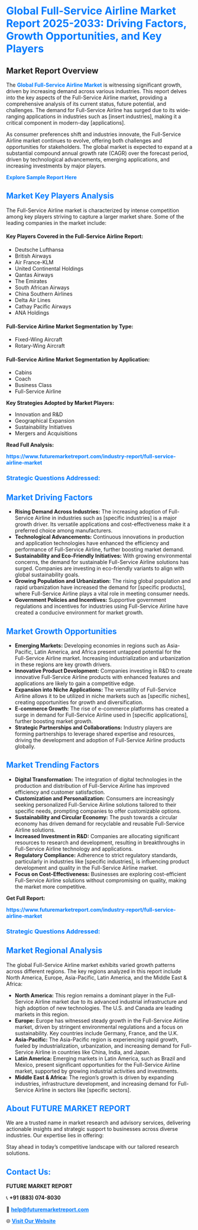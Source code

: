 <h1 style="color: #007BFF;">Global Full-Service Airline Market Report 2025-2033: Driving Factors, Growth Opportunities, and Key Players</h1>

<section id="overview">
<h2>Market Report Overview</h2>
<p>The <a href="https://www.futuremarketreport.com/industry-report/full-service-airline-market" style="color: #007BFF; text-decoration: none;"><strong>Global Full-Service Airline Market</strong></a> is witnessing significant growth, driven by increasing demand across various industries. This report delves into the key aspects of the Full-Service Airline market, providing a comprehensive analysis of its current status, future potential, and challenges. The demand for Full-Service Airline has surged due to its wide-ranging applications in industries such as [insert industries], making it a critical component in modern-day [applications].</p>
<p>As consumer preferences shift and industries innovate, the Full-Service Airline market continues to evolve, offering both challenges and opportunities for stakeholders. The global market is expected to expand at a substantial compound annual growth rate (CAGR) over the forecast period, driven by technological advancements, emerging applications, and increasing investments by major players.</p>
</section>

<section id="overview">
<p><a href="https://www.futuremarketreport.com/request-sample/reportId=112171" style="color: #007BFF; text-decoration: none;"><strong>Explore Sample Report Here</strong></a></p>
</section>

<section id="key-players">
<h2 style="color: #007BFF;">Market Key Players Analysis</h2>
<p>The Full-Service Airline market is characterized by intense competition among key players striving to capture a larger market share. Some of the leading companies in the market include:</p>
<h4>Key Players Covered in the Full-Service Airline Report:</h4>
<ul><li>Deutsche Lufthansa</li><li>British Airways</li><li>Air France-KLM</li><li>United Continental Holdings</li><li>Qantas Airways</li><li>The Emirates</li><li>South African Airways</li><li>China Southern Airlines</li><li>Delta Air Lines</li><li>Cathay Pacific Airways</li><li>ANA Holdings</li></ul>
<h4>Full-Service Airline Market Segmentation by Type:</h4>
<ul><li>Fixed-Wing Aircraft</li><li>Rotary-Wing Aircraft</li></ul>

<h4>Full-Service Airline Market Segmentation by Application:</h4>
<ul><li>Cabins</li><li>Coach</li><li>Business Class</li><li>Full-Service Airline</li></ul>
<p><strong>Key Strategies Adopted by Market Players:</strong></p>
<ul>
<li>Innovation and R&D</li>
<li>Geographical Expansion</li>
<li>Sustainability Initiatives</li>
<li>Mergers and Acquisitions</li>
</ul>
</section>

<section>
<p><strong>Read Full Analysis: </strong></p><a href="https://www.futuremarketreport.com/industry-report/full-service-airline-market" style="color: #007BFF; text-decoration: none;"><strong>https://www.futuremarketreport.com/industry-report/full-service-airline-market</strong></a>
<h3 style="color: #007BFF;">Strategic Questions Addressed:</h3>
</section>

<section id="driving-factors">
<h2 style="color: #007BFF;">Market Driving Factors</h2>
<ul>
<li><strong>Rising Demand Across Industries:</strong> The increasing adoption of Full-Service Airline in industries such as [specific industries] is a major growth driver. Its versatile applications and cost-effectiveness make it a preferred choice among manufacturers.</li>
<li><strong>Technological Advancements:</strong> Continuous innovations in production and application technologies have enhanced the efficiency and performance of Full-Service Airline, further boosting market demand.</li>
<li><strong>Sustainability and Eco-Friendly Initiatives:</strong> With growing environmental concerns, the demand for sustainable Full-Service Airline solutions has surged. Companies are investing in eco-friendly variants to align with global sustainability goals.</li>
<li><strong>Growing Population and Urbanization:</strong> The rising global population and rapid urbanization have increased the demand for [specific products], where Full-Service Airline plays a vital role in meeting consumer needs.</li>
<li><strong>Government Policies and Incentives:</strong> Supportive government regulations and incentives for industries using Full-Service Airline have created a conducive environment for market growth.</li>
</ul>
</section>

<section id="growth-opportunities">
<h2 style="color: #007BFF;">Market Growth Opportunities</h2>
<ul>
<li><strong>Emerging Markets:</strong> Developing economies in regions such as Asia-Pacific, Latin America, and Africa present untapped potential for the Full-Service Airline market. Increasing industrialization and urbanization in these regions are key growth drivers.</li>
<li><strong>Innovative Product Development:</strong> Companies investing in R&D to create innovative Full-Service Airline products with enhanced features and applications are likely to gain a competitive edge.</li>
<li><strong>Expansion into Niche Applications:</strong> The versatility of Full-Service Airline allows it to be utilized in niche markets such as [specific niches], creating opportunities for growth and diversification.</li>
<li><strong>E-commerce Growth:</strong> The rise of e-commerce platforms has created a surge in demand for Full-Service Airline used in [specific applications], further boosting market growth.</li>
<li><strong>Strategic Partnerships and Collaborations:</strong> Industry players are forming partnerships to leverage shared expertise and resources, driving the development and adoption of Full-Service Airline products globally.</li>
</ul>
</section>

<section id="trending-factors">
<h2 style="color: #007BFF;">Market Trending Factors</h2>
<ul>
<li><strong>Digital Transformation:</strong> The integration of digital technologies in the production and distribution of Full-Service Airline has improved efficiency and customer satisfaction.</li>
<li><strong>Customization and Personalization:</strong> Consumers are increasingly seeking personalized Full-Service Airline solutions tailored to their specific needs, prompting companies to offer customizable options.</li>
<li><strong>Sustainability and Circular Economy:</strong> The push towards a circular economy has driven demand for recyclable and reusable Full-Service Airline solutions.</li>
<li><strong>Increased Investment in R&D:</strong> Companies are allocating significant resources to research and development, resulting in breakthroughs in Full-Service Airline technology and applications.</li>
<li><strong>Regulatory Compliance:</strong> Adherence to strict regulatory standards, particularly in industries like [specific industries], is influencing product development and quality in the Full-Service Airline market.</li>
<li><strong>Focus on Cost-Effectiveness:</strong> Businesses are exploring cost-efficient Full-Service Airline solutions without compromising on quality, making the market more competitive.</li>
</ul>
</section>

<section>
<p><strong>Get Full Report: </strong></p><a href="https://www.futuremarketreport.com/industry-report/full-service-airline-market" style="color: #007BFF; text-decoration: none;"><strong>https://www.futuremarketreport.com/industry-report/full-service-airline-market</strong></a>
<h3 style="color: #007BFF;">Strategic Questions Addressed:</h3>
</section>


<section id="regional-analysis">
<h2 style="color: #007BFF;">Market Regional Analysis</h2>
<p>The global Full-Service Airline market exhibits varied growth patterns across different regions. The key regions analyzed in this report include North America, Europe, Asia-Pacific, Latin America, and the Middle East & Africa:</p>
<ul>
<li><strong>North America:</strong> This region remains a dominant player in the Full-Service Airline market due to its advanced industrial infrastructure and high adoption of new technologies. The U.S. and Canada are leading markets in this region.</li>
<li><strong>Europe:</strong> Europe has witnessed steady growth in the Full-Service Airline market, driven by stringent environmental regulations and a focus on sustainability. Key countries include Germany, France, and the U.K.</li>
<li><strong>Asia-Pacific:</strong> The Asia-Pacific region is experiencing rapid growth, fueled by industrialization, urbanization, and increasing demand for Full-Service Airline in countries like China, India, and Japan.</li>
<li><strong>Latin America:</strong> Emerging markets in Latin America, such as Brazil and Mexico, present significant opportunities for the Full-Service Airline market, supported by growing industrial activities and investments.</li>
<li><strong>Middle East & Africa:</strong> The region’s growth is driven by expanding industries, infrastructure development, and increasing demand for Full-Service Airline in sectors like [specific sectors].</li>
</ul>
</section>

<footer>
<h2 style="color: #007BFF;">About FUTURE MARKET REPORT</h2>
<p>We are a trusted name in market research and advisory services, delivering actionable insights and strategic support to businesses across diverse industries. Our expertise lies in offering:</p>

<p>Stay ahead in today’s competitive landscape with our tailored research solutions.</p>

<h2 style="color: #007BFF;">Contact Us:</h2>
<p><strong>FUTURE MARKET REPORT</strong></p>
<p>📞 <strong>+91 (883) 074-8030</strong></p>
<p>📧 <strong><a href="mailto:help@futuremarketreport.com" style="color: #007BFF;">help@futuremarketreport.com</a></strong></p>
<p>🌐 <strong><a href="https://www.futuremarketreport.com/" style="color: #007BFF;">Visit Our Website</a></strong></p>
</footer>